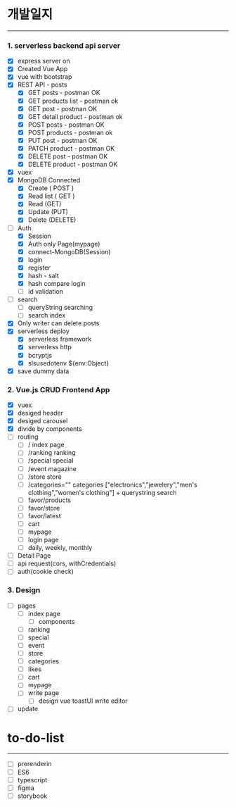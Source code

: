 # 개발일지

---

### 1. serverless backend api server

- [x] express server on
- [x] Created Vue App
- [x] vue with bootstrap
- [x] REST API - posts
  - [x] GET posts - postman OK
  - [x] GET products list - postman ok
  - [x] GET post - postman OK
  - [x] GET detail product - postman ok
  - [x] POST posts - postman OK
  - [x] POST products - postman ok
  - [x] PUT post - postman OK
  - [x] PATCH product - postman OK
  - [x] DELETE post - postman OK
  - [x] DELETE product - postman OK
- [x] vuex
- [x] MongoDB Connected
  - [x] Create ( POST )
  - [x] Read list ( GET )
  - [x] Read (GET)
  - [x] Update (PUT)
  - [x] Delete (DELETE)
- [ ] Auth
  - [x] Session
  - [x] Auth only Page(mypage)
  - [x] connect-MongoDB(Session)
  - [x] login
  - [x] register
  - [x] hash - salt
  - [x] hash compare login
  - [ ] id validation
- [ ] search
  - [ ] queryString searching
  - [ ] search index
- [x] Only writer can delete posts
- [x] serverless deploy
  - [x] serverless framework
  - [x] serverless http
  - [x] bcryptjs
  - [x] slsusedotenv ${env:Object}
- [x] save dummy data

### 2. Vue.js CRUD Frontend App

- [x] vuex
- [x] desiged header
- [x] desiged carousel
- [x] divide by components
- [ ] routing
  - [ ] / index page
  - [ ] /ranking ranking
  - [ ] /special special
  - [ ] /event magazine
  - [ ] /store store
  - [ ] /categories="" categories ["electronics","jewelery","men's clothing","women's clothing"] + querystring search
  - [ ] favor/products
  - [ ] favor/store
  - [ ] favor/latest
  - [ ] cart
  - [ ] mypage
  - [ ] login page
  - [ ] daily, weekly, monthly
- [ ] Detail Page
- [ ] api request(cors, withCredentials)
- [ ] auth(cookie check)

### 3. Design

- [ ] pages
  - [ ] index page
    - [ ] components
  - [ ] ranking
  - [ ] special
  - [ ] event
  - [ ] store
  - [ ] categories
  - [ ] likes
  - [ ] cart
  - [ ] mypage
  - [ ] write page
    - [ ] design vue toastUI write editor
- [ ] update

# to-do-list

---

- [ ] prerenderin
- [ ] ES6
- [ ] typescript
- [ ] figma
- [ ] storybook

